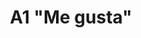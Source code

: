 ---
layout: post
title: A1 "Me gusta"
client: Audi
agency:
    - Doubleyou
tech:
  - flash
  - actionscript-3
  - facebook-api
  - FIVe3D
tags:
  - doubleyou
  - flash
  - as3
  - facebook-api
image: "/public/img/audi-a1-me-gusta/audi-a1-sportback-10.jpg"
---